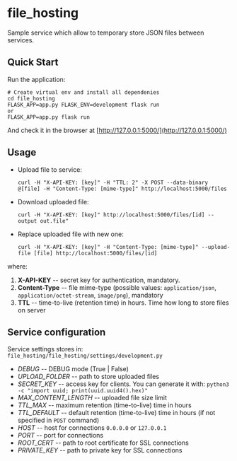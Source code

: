 # file_hosting

Sample service which allow to temporary store JSON files between services.

## Quick Start

Run the application:

    # Create virtual env and install all dependenies
    cd file_hosting
    FLASK_APP=app.py FLASK_ENV=development flask run
    or
    FLASK_APP=app.py flask run

And check it in the browser at [http://127.0.0.1:5000/](http://127.0.0.1:5000/)

## Usage

* Upload file to service:

    `curl -H "X-API-KEY: [key]" -H "TTL: 2" -X POST --data-binary @[file] -H "Content-Type: [mime-type]" http://localhost:5000/files`

* Download uploaded file:

    `curl -H "X-API-KEY: [key]" http://localhost:5000/files/[id] --output out.file"`

* Replace uploaded file with new one:

    `curl -H "X-API-KEY: [key]" -H "Content-Type: [mime-type]" --upload-file [file] http://localhost:5000/files/[id]`


where:
1. **X-API-KEY** -- secret key for authentication, mandatory.
2. **Content-Type** -- file mime-type (possible values: `application/json`, `application/octet-stream`, `image/png`), mandatory
3. **TTL** -- time-to-live (retention time) in hours. Time how long to store files on server

## Service configuration
Service settings stores in: `file_hosting/file_hosting/settings/development.py`

* *DEBUG* -- DEBUG mode (True | False)
* *UPLOAD_FOLDER* -- path to store uploaded files
* *SECRET_KEY* -- access key for clients. You can generate it with: `python3 -c "import uuid; print(uuid.uuid4().hex)"`
* *MAX_CONTENT_LENGTH* -- uploaded file size limit
* *TTL_MAX* -- maximum retention (time-to-live) time in hours
* *TTL_DEFAULT* -- default retention (time-to-live) time in hours (if not specified in `POST` command)
* *HOST* -- host for connections `0.0.0.0` or `127.0.0.1`
* *PORT* -- port for connections
* *ROOT_CERT* -- path to root certificate for SSL connections
* *PRIVATE_KEY* -- path to private key for SSL connections

